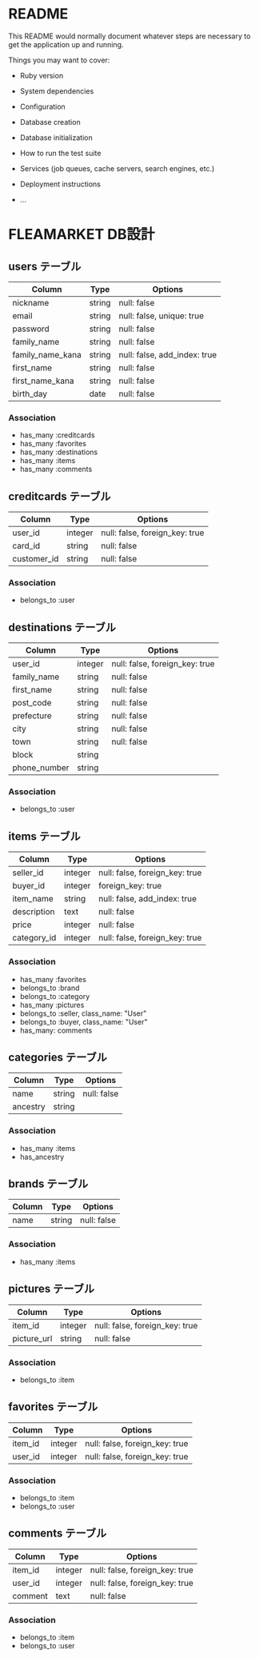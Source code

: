 # README

This README would normally document whatever steps are necessary to get the
application up and running.

Things you may want to cover:

* Ruby version

* System dependencies

* Configuration

* Database creation

* Database initialization

* How to run the test suite

* Services (job queues, cache servers, search engines, etc.)

* Deployment instructions

* ...

# FLEAMARKET DB設計
## users テーブル
|Column|Type|Options|
|------|----|-------|
|nickname|string|null: false|
|email|string|null: false, unique: true|
|password|string|null: false|
|family_name|string|null: false|
|family_name_kana|string|null: false, add_index: true|
|first_name|string|null: false|
|first_name_kana|string|null: false|
|birth_day|date|null: false|
### Association
- has_many :creditcards
- has_many :favorites
- has_many :destinations
- has_many :items
- has_many :comments

## creditcards テーブル
|Column|Type|Options|
|------|----|-------|
|user_id|integer|null: false, foreign_key: true|
|card_id|string|null: false|
|customer_id|string|null: false|
### Association
- belongs_to :user

## destinations テーブル
|Column|Type|Options|
|------|----|-------|
|user_id|integer|null: false, foreign_key: true|
|family_name|string|null: false|
|first_name|string|null: false|
|post_code|string|null: false|
|prefecture|string|null: false|
|city|string|null: false|
|town|string|null: false|
|block|string|
|phone_number|string|
### Association
- belongs_to :user

## items テーブル
|Column|Type|Options|
|------|----|-------|
|seller_id|integer|null: false, foreign_key: true|
|buyer_id|integer|foreign_key: true|
|item_name|string|null: false, add_index: true|
|description|text|null: false|
|price|integer|null: false|
|category_id|integer|null: false, foreign_key: true|
### Association
- has_many :favorites
- belongs_to :brand 
- belongs_to :category 
- has_many :pictures
- belongs_to :seller, class_name: "User"
- belongs_to :buyer, class_name: "User"
- has_many: comments

## categories テーブル
|Column|Type|Options|
|------|----|-------|
|name|string|null: false|
|ancestry|string|
### Association
- has_many :items
- has_ancestry

## brands テーブル
|Column|Type|Options|
|------|----|-------|
|name|string|null: false|
### Association
- has_many :items

## pictures テーブル
|Column|Type|Options|
|------|----|-------|
|item_id|integer|null: false, foreign_key: true|
|picture_url|string|null: false|
### Association
- belongs_to :item

## favorites テーブル
|Column|Type|Options|
|------|----|-------|
|item_id|integer|null: false, foreign_key: true|
|user_id|integer|null: false, foreign_key: true|
### Association
- belongs_to :item
- belongs_to :user

## comments テーブル
|Column|Type|Options|
|------|----|-------|
|item_id|integer|null: false, foreign_key: true|
|user_id|integer|null: false, foreign_key: true|
|comment|text|null: false|
### Association
- belongs_to :item
- belongs_to :user
